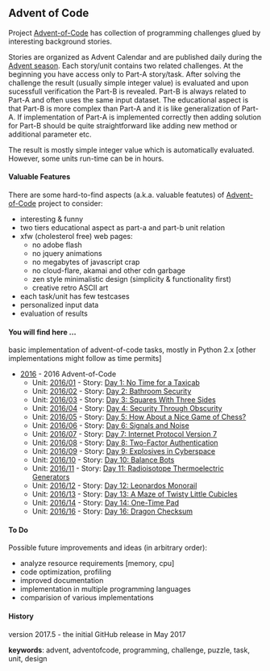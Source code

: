 ## Advent of Code
 
Project [Advent-of-Code](http://adventofcode.com/ "Advent of Code Homepage") has collection of programming challenges glued by interesting background stories.

 Stories are organized as Advent Calendar and are published daily during the [Advent season](https://en.wikipedia.org/wiki/Advent). Each story/unit contains two related challenges.
 At the beginning you have access only to Part-A story/task. After solving the challenge the result (usually simple integer value) 
 is evaluated and upon sucessfull verification the Part-B is revealed. Part-B is always related to Part-A and often
 uses the same input dataset. The educational aspect is that Part-B is more complex than Part-A and it is like generalization of Part-A. 
 If implementation of Part-A is implemented correctly then adding solution for Part-B should be quite straightforward like adding new method or
 additional parameter etc.
 
 The result is mostly simple integer value which is automatically evaluated. However, some units run-time can be in hours. 
 
#### Valuable Features
There are some hard-to-find aspects (a.k.a. valuable featutes) of [Advent-of-Code](http://adventofcode.com/ "Advent of Code Homepage") 
project to consider:

  * interesting & funny
  * two tiers educational aspect as part-a and part-b unit relation
  * xfw (cholesterol free) web pages:
    * no adobe flash
    * no jquery animations
    * no megabytes of javascript crap
    * no cloud-flare, akamai and other cdn garbage
    * zen style minimalistic design (simplicity & functionality first)
    * creative retro ASCII art
  * each task/unit has few testcases
  * personalized input data
  * evaluation of results

#### You will find here ... 
basic implementation of advent-of-code tasks, mostly in Python 2.x [other implementations might follow as time permits] 

* [2016](2016/) - 2016 Advent-of-Code 
     * Unit: [2016/01](2016/01/) - Story: [ Day 1: No Time for a Taxicab ](http://adventofcode.com/2016/day/1)
     * Unit: [2016/02](2016/02/) - Story: [ Day 2: Bathroom Security ](http://adventofcode.com/2016/day/2)
     * Unit: [2016/03](2016/03/) - Story: [ Day 3: Squares With Three Sides ](http://adventofcode.com/2016/day/3)
     * Unit: [2016/04](2016/04/) - Story: [ Day 4: Security Through Obscurity ](http://adventofcode.com/2016/day/4)
     * Unit: [2016/05](2016/05/) - Story: [ Day 5: How About a Nice Game of Chess? ](http://adventofcode.com/2016/day/5)
     * Unit: [2016/06](2016/06/) - Story: [ Day 6: Signals and Noise ](http://adventofcode.com/2016/day/6)
     * Unit: [2016/07](2016/07/) - Story: [ Day 7: Internet Protocol Version 7 ](http://adventofcode.com/2016/day/7)
     * Unit: [2016/08](2016/08/) - Story: [ Day 8: Two-Factor Authentication ](http://adventofcode.com/2016/day/8)
     * Unit: [2016/09](2016/09/) - Story: [ Day 9: Explosives in Cyberspace ](http://adventofcode.com/2016/day/9)
     * Unit: [2016/10](2016/10/) - Story: [ Day 10: Balance Bots ](http://adventofcode.com/2016/day/10)
     * Unit: [2016/11](2016/11/) - Story: [ Day 11: Radioisotope Thermoelectric Generators ](http://adventofcode.com/2016/day/11)
     * Unit: [2016/12](2016/12/) - Story: [ Day 12: Leonardos Monorail ](http://adventofcode.com/2016/day/12)
     * Unit: [2016/13](2016/13/) - Story: [ Day 13: A Maze of Twisty Little Cubicles ](http://adventofcode.com/2016/day/13)
     * Unit: [2016/14](2016/14/) - Story: [ Day 14: One-Time Pad ](http://adventofcode.com/2016/day/14)
     * Unit: [2016/16](2016/16/) - Story: [ Day 16: Dragon Checksum ](http://adventofcode.com/2016/day/16)

#### To Do
Possible future improvements and ideas (in arbitrary order):
* analyze resource requirements [memory, cpu]
* code optimization, profiling
* improved documentation
* implementation in multiple programming languages
* comparision of various implementations

#### History
 version 2017.5 - the initial GitHub release in May 2017

**keywords**: advent, adventofcode, programming, challenge, puzzle, task, unit, design

